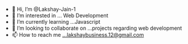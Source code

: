 - 👋 Hi, I’m @Lakshay-Jain-1
- 👀 I’m interested in ... Web Development
- 🌱 I’m currently learning ...Javascript
- 💞️ I’m looking to collaborate on ...projects regarding web development
- 📫 How to reach me ...lakshaybusiness.12@gmail.com

<!---
Lakshay-Jain-1/Lakshay-Jain-1 is a ✨ special ✨ repository because its `README.md` (this file) appears on your GitHub profile.
You can click the Preview link to take a look at your changes.
--->

